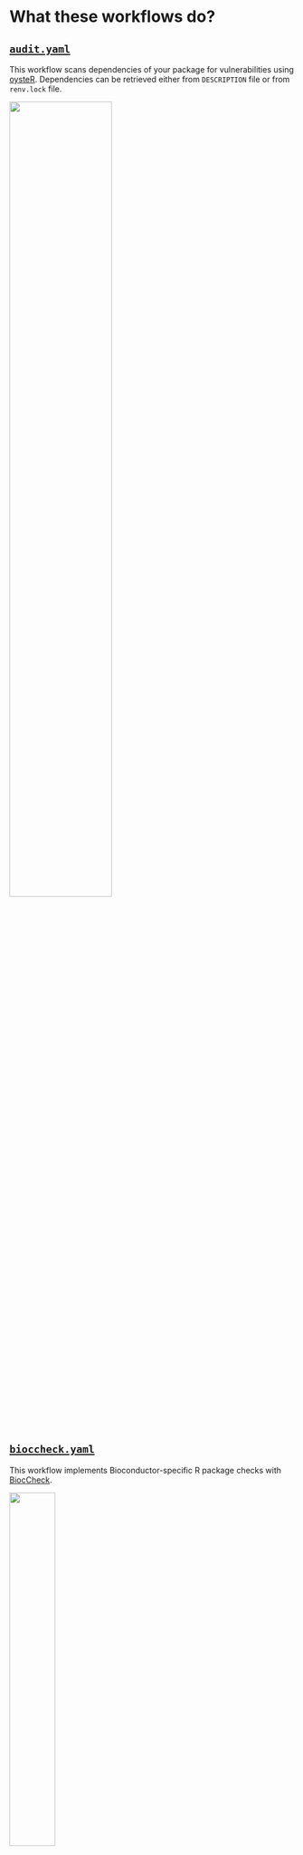 # What these workflows do?

## [`audit.yaml`](./.github/workflows/audit.yaml)

This workflow scans dependencies of your package for vulnerabilities using
[oysteR](https://cran.r-project.org/web/packages/oysteR/index.html).
Dependencies can be retrieved either from `DESCRIPTION` file or from `renv.lock` file.

<img src="images/audit.png"  width="60%">

## [`bioccheck.yaml`](./.github/workflows/bioccheck.yaml)

This workflow implements Bioconductor-specific R package checks with
[BiocCheck](https://bioconductor.org/packages/release/bioc/html/BiocCheck.html).

<img src="images/bioccheck.png"  width="40%">

## [`build-check-install.yaml`](./.github/workflows/build-check-install.yaml)

This workflow includes the following activities:

1. Build an R package.
2. Run `R CMD check`.
3. Publish unit test summary.
4. Catch any notes, warnings etc. in the `R CMD check` output.
5. Install the package.

<img src="images/r-cmd-check.png"  width="50%">

## [`gitleaks.yaml`](./.github/workflows/gitleaks.yaml)

This workflow runs [`gitleaks`](https://github.com/zricethezav/gitleaks) on the repo to discover
any secrets that might have been hardcoded.

<img src="images/gitleaks.png"  width="50%">

Additionally, it runs [`presidio-cli`](https://github.com/insightsengineering/presidio-cli) to find
any personally identifiable information (PII) within the `git` repo.

<img src="images/presidio.png"  width="50%">

## [`grammar.yaml`](./.github/workflows/grammar.yaml)

This workflow uses [`write-good`](https://github.com/btford/write-good) to check changed files
with names matching a pattern for English sentences that could be corrected.
Then, it adds annotations to the pull request so that problematic grammar can be reviewed.

<img src="images/grammar1.png"  width="50%">
<img src="images/grammar2.png"  width="50%">

## [`licenses.yaml`](./.github/workflows/licenses.yaml)

This workflow generates a license report of R package's dependencies for
continuous compliance.

<img src="images/license-report.png"  width="50%">

## [`links.yaml`](./.github/workflows/links.yaml)

This workflow checks whether URLs embedded in code and documentation are valid. This workflow uses
[`lychee`](https://github.com/lycheeverse/lychee) to detect broken links. Occasionally, this check
will detect false positives of strings that look like URLs. To remedy, please add this false
positive to the `.lycheeignore` file.

<img src="images/links.png"  width="50%">

## [`linter.yaml`](./.github/workflows/linter.yaml)

This workflow lints the codebase using [`super-linter`](https://github.com/github/super-linter).

<img src="images/superlinter.png"  width="80%">

## [`pkgdown.yaml`](./.github/workflows/pkgdown.yaml)

Documentation for the R package is generated via this workflow. This workflow uses the
[`pkgdown`](https://pkgdown.r-lib.org/) framework to generate documentation in HTML,
and the HTML pages are then deployed to the `gh-pages` branch.

Moreover, an additional `Versions` dropdown is generated via the GitHub Action, so that
the end user can view multiple versions of the documentation for the package.

<img src="images/pkgdown.png"  width="30%">

## [`release.yaml`](./.github/workflows/release.yaml)

This workflow creates a GitHub release from a `git` tag and generates changelog based
on `NEWS.md` file.

<img src="images/release.png"  width="60%">

## [`roxygen.yaml`](./.github/workflows/roxygen.yaml)

This workflow uses [`roxygen`](https://roxygen2.r-lib.org/) to generate `.Rd` files in
`man/` directory. It also checks if manuals are up-to-date with roxygen comments in the code.

<img src="images/roxygen.png"  width="80%">

## [`spelling.yaml`](./.github/workflows/spelling.yaml)

Spellchecks are performed by this workflow, and the
[`spelling`](https://docs.ropensci.org/spelling/) R package is used to detect spelling mistakes.
In the `inst/WORDLIST` file, you can add words and/or acronyms that you want the
spell check to ignore.

<img src="images/spellcheck.png"  width="80%">

## [`style.yaml`](./.github/workflows/style.yaml)

Code style is enforced via the [`styler`](https://styler.r-lib.org/) R package. The workflow
can be configured to commit files that had styling problems automatically, after
remediating the problems.

<img src="images/styler.png"  width="90%">

## [`test-coverage.yaml`](./.github/workflows/test-coverage.yaml)

This workflow examines the test coverage of given R package with [`covr`](https://covr.r-lib.org/).
Following that, coverage report is added to the PR. Additional feature is the ability
to compare code coverage between branches, so the PR can be declined if the coverage
would decrease following the merge.

The second part of the workflow runs utilizes `covtracer` to:

* prepare traceability matrix
* identify untested behavior
* verify directly tested functions

## [`validation.yaml`](./.github/workflows/validation.yaml)

This workflow generates and publishes validation report.

<img src="images/validation1.png"  width="40%">
<img src="images/validation2.png"  width="60%">

## [`version-bump.yaml`](./.github/workflows/version-bump.yaml)

This workflow increases R package version in `NEWS.md` and `DESCRIPTION` files and
commits this change to the repository.

<img src="images/version-bump.png"  width="60%">

## [`version.yaml`](./.github/workflows/version.yaml)

This workflow checks if `NEWS.md` and `DESCRPTION` files have the same R package version.

<img src="images/version.png"  width="60%">


## Adding unit test and coverage reports to `pkgdown` documentation

In order to add unit test reports and coverage reports to the documentation generated by `pkgdown`,
the following steps are needed.

1. If you'd like to have a custom branding in unit test report, add `unit-test-report-brand` parameter
    to the `build-check-install.yaml` workflow. See examples below.
1. Don't use the `skip-r-cmd-install` parameter so that unit test report gets generated.
1. `build-check-install.yaml` and `test-coverage.yaml` should depend on `pkgdown.yaml` workflow.
    This is to ensure that race condition where `pkgdown.yaml` workflow overwrites `gh-pages` branch is avoided.
    This can be done for example by:
    * setting the `needs: [docs]` for `build-check-install.yaml` and `test-coverage.yaml` workflows,
    * or if the `build-check-install.yaml` and `test-coverage.yaml` are invoked from another workflow
    than `pkgdown.yaml`, additional dependency can be added which will trigger `test-coverage.yaml`
    and `build-check-install.yaml` after `pkgdown.yaml` has finished running. See example below.
1. `_pkgdown.yaml` should be updated with the following contents to ensure that
    links to coverage report and unit test report appear in the navbar.
    ```yaml
    navbar:
      structure:
        left: [intro, reference, articles, tutorials, news, reports]
        right: [search, github]
      components:
        reports:
          text: Reports
          menu:
          - text: Coverage report
            href: coverage-report/
          - text: Unit test report
            href: unit-test-report/
        github:
          icon: fa-github
          href: <url-to-the-repository>
    ```


Example configuration for `main` branch:
```yaml
name: Check 🛠
on:
  push:
    branches:
      - main
  workflow_run:
    workflows: ["Docs 📚"]
    types:
      - completed
jobs:
  r-cmd:
    name: R CMD Check 🧬
    uses: insightsengineering/r.pkg.template/.github/workflows/build-check-install.yaml@main
    with:
      unit-test-report-brand: >-
        https://github.com/insightsengineering/hex-stickers/raw/main/thumbs/tern.png
  coverage:
    name: Coverage 📔
    uses: insightsengineering/r.pkg.template/.github/workflows/test-coverage.yaml@main
```

Example configuration for tags:
```yaml
name: Release 🎈
on:
  push:
    tags:
      - "v*"
jobs:
  build:
    name: Build package 🎁
    needs: [release, docs]
    uses: insightsengineering/r.pkg.template/.github/workflows/build-check-install.yaml@main
    with:
      unit-test-report-brand: >-
        https://github.com/insightsengineering/hex-stickers/raw/main/thumbs/tern.png
  coverage:
    name: Coverage 📔
    needs: [release, docs]
    uses: insightsengineering/r.pkg.template/.github/workflows/test-coverage.yaml@main
  docs:
    name: Pkgdown Docs 📚
    needs: release
    uses: insightsengineering/r.pkg.template/.github/workflows/pkgdown.yaml@main
```
